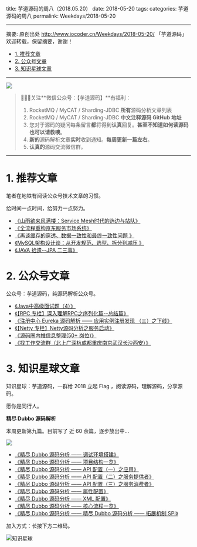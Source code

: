 title: 芋道源码的周八（2018.05.20）
date: 2018-05-20
tags:
categories: 芋道源码的周八
permalink: Weekdays/2018-05-20

-------

摘要: 原创出处 http://www.iocoder.cn/Weekdays/2018-05-20/ 「芋道源码」欢迎转载，保留摘要，谢谢！

- [1. 推荐文章](http://www.iocoder.cn/Weekdays/2018-05-20/)
- [2. 公众号文章](http://www.iocoder.cn/Weekdays/2018-05-20/)
- [3. 知识星球文章](http://www.iocoder.cn/Weekdays/2018-05-20/)

-------

![](http://www.iocoder.cn/images/common/wechat_mp_2018_05_18.jpg)

> 🙂🙂🙂关注**微信公众号：【芋道源码】**有福利：
> 1. RocketMQ / MyCAT / Sharding-JDBC **所有**源码分析文章列表
> 2. RocketMQ / MyCAT / Sharding-JDBC **中文注释源码 GitHub 地址**
> 3. 您对于源码的疑问每条留言**都**将得到**认真**回复。**甚至不知道如何读源码也可以请教噢**。
> 4. **新的**源码解析文章**实时**收到通知。**每周更新一篇左右**。
> 5. **认真的**源码交流微信群。

-------

# 1. 推荐文章

笔者在地铁有阅读公众号技术文章的习惯。

给时间一点时间，给努力一点努力。

* [《山雨欲来风满楼：Service Mesh时代的选边与站队》](https://mp.weixin.qq.com/s?__biz=MzI0NjI4MDg5MQ==&mid=2715291527&idx=1&sn=f07a13e02b3c49e355664e7bc149d538&chksm=cd6d0853fa1a8145004fe1be28ca886e5188312be99b4f9c58f43b6b23238553d95e67bd0ac8&mpshare=1&scene=1&srcid=0224sCI9djg0zBkN8Nz9PS3E#rd)
* [《全流程重构京东服务市场系统》](https://mp.weixin.qq.com/s?__biz=MzIwMzg1ODcwMw==&mid=2247487233&idx=1&sn=92745f976d8b3040f5880f41cab8dd6c&chksm=96c9b961a1be30779211164ba7bba67f90bb6ac3d32cde7e56218c831966dc05b252fc32a47f&mpshare=1&scene=1&srcid=0223UTVAZGr0toOVmPEMs3sk#rd)
* [《再谈缓存的穿透、数据一致性和最终一致性问题 》](https://mp.weixin.qq.com/s?__biz=MzIwMzg1ODcwMw==&mid=2247487343&idx=1&sn=6a5f60341a820465387b0ffcf48ae85b&chksm=96c9b90fa1be3019fd459f7dd1544818239bde299eb38c2a21c0c31ee5322b7db4aa6ef98bd3&mpshare=1&scene=1&srcid=0222IpCH1QBpspVKXP6FiFyz#rd)
* [《MySQL架构设计谈：从开发规范、选型、拆分到减压 》](https://mp.weixin.qq.com/s?__biz=MzI4NTA1MDEwNg==&mid=2650762625&idx=1&sn=e36ca5858af7c4fc60aa7339ca2d207b&chksm=f3f9d814c48e51024204a61b60dd755445ff7db2ed7354c491012f1f2fb60615981cadaf0ee8&mpshare=1&scene=1&srcid=0220hi60u9kl7UwJ9S5p7mH8#rd)
* [《JAVA 拾遗--JPA 二三事》](https://mp.weixin.qq.com/s?__biz=MzI0NzEyODIyOA==&mid=2247483865&idx=1&sn=83a1a9e1a5c615fcf35568bb92fcb654&chksm=e9b58812dec20104cbbf866d8b412fd36eafc82bc1fe87ade6453f3a796a148c4f97a365e432&mpshare=1&scene=1&srcid=0220aDh5wULeNRcTKg0H0nsJ#rd)

# 2. 公众号文章

公众号：芋道源码，纯源码解析公众号。

* [《Java中高级面试题（4）》](https://mp.weixin.qq.com/s?__biz=MzUzMTA2NTU2Ng==&mid=2247484477&idx=1&sn=19a5a45e503c6983d03d7878e2fce1cd&chksm=fa497b8ccd3ef29a8b70cd2de01abaf567e473e528e43bae68f97db2a36449b5acad697a6e57#rd)
* [《【RPC 专栏】深入理解RPC之序列化篇--总结篇》](https://mp.weixin.qq.com/s?__biz=MzUzMTA2NTU2Ng==&mid=2247484483&idx=1&sn=b58e64b13743d3f40b8c9c3ee7ec885e&chksm=fa497bf2cd3ef2e47851b447801ec54bb8be29c81cdf450df2a257b3a2d4d97e264f9ca8586e#rd)
* [《注册中心 Eureka 源码解析 —— 应用实例注册发现 （三）之下线》](https://mp.weixin.qq.com/s?__biz=MzUzMTA2NTU2Ng==&mid=2247484484&idx=1&sn=eac439675f048dab42c20f8c1759e959&chksm=fa497bf5cd3ef2e3adf6884e819c327e3635315a0fa9636e60e00f5a63cf1332bc2206b09b01#rd)
* [《【Netty 专栏】Netty源码分析之服务启动》](https://mp.weixin.qq.com/s?__biz=MzUzMTA2NTU2Ng==&mid=2247484484&idx=1&sn=eac439675f048dab42c20f8c1759e959&chksm=fa497bf5cd3ef2e3adf6884e819c327e3635315a0fa9636e60e00f5a63cf1332bc2206b09b01#rd)
* [《源码圈内推信息整理(50+ 岗位)》](https://mp.weixin.qq.com/s?__biz=MzUzMTA2NTU2Ng==&mid=2247484488&idx=1&sn=49703f1ba5b027adf29ef0316dd80055&chksm=fa497bf9cd3ef2efe8ddc76e0e39087ef675c0bf78d78306ef4f43a1158ac6b04c2bcdbce7ce#rd)
* [《找工作交流群（北上广深杭成都重庆南京武汉长沙西安）》](https://mp.weixin.qq.com/s?__biz=MzUzMTA2NTU2Ng==&mid=2247484488&idx=2&sn=024b6059f57545b353f0afad669ccc01&chksm=fa497bf9cd3ef2efe7a1d9e4915ceef525f0fe926f68967ddbad6ed84e1aa8c9b7e8110a7c16#rd)

# 3. 知识星球文章

知识星球：芋道源码，一群给 2018 立起 Flag ，阅读源码，理解源码，分享源码。

愿你是同行人。

**精尽 Dubbo 源码解析**

本周更新第九篇。目前写了 近 60 余篇，逐步放出中...

![](http://www.iocoder.cn/images/Weekdays/2018_05_20/01.png)

* [《精尽 Dubbo 源码分析 —— 调试环境搭建》](#)
* [《精尽 Dubbo 源码分析 —— 项目结构一览》](#)
* [《精尽 Dubbo 源码分析 —— API 配置（一）之应用》](#)
* [《精尽 Dubbo 源码分析 —— API 配置（二）之服务提供者》](#)
* [《精尽 Dubbo 源码分析 —— API 配置（三）之服务消费者》](#)
* [《精尽 Dubbo 源码分析 —— 属性配置》](#)
* [《精尽 Dubbo 源码分析 —— XML 配置》](#)
* [《精尽 Dubbo 源码分析 —— 核心流程一览》](#)
* [《精尽 Dubbo 源码分析 —— 精尽 Dubbo 源码分析 —— 拓展机制 SPI》](#)

加入方式：长按下方二维码。

![知识星球](http://www.iocoder.cn/images/Architecture/2017_12_29/01.png)


